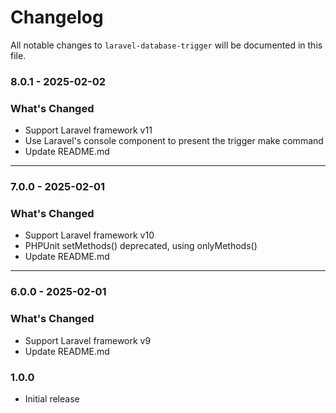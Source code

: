 # Changelog

All notable changes to `laravel-database-trigger` will be documented in this file.

### 8.0.1 - 2025-02-02

### What's Changed

* Support Laravel framework v11
* Use Laravel's console component to present the trigger make command
* Update README.md

---

### 7.0.0 - 2025-02-01

### What's Changed

* Support Laravel framework v10
* PHPUnit setMethods() deprecated, using onlyMethods()
* Update README.md

---

### 6.0.0 - 2025-02-01

### What's Changed

* Support Laravel framework v9
* Update README.md


### 1.0.0
- Initial release

